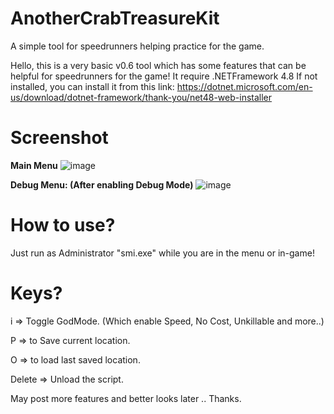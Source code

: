 # AnotherCrabTreasureKit
A simple tool for speedrunners helping practice for the game.

Hello, this is a very basic v0.6 tool which has some features that can be helpful for speedrunners for the game! It require .NETFramework 4.8 If not installed, you can install it from this link: https://dotnet.microsoft.com/en-us/download/dotnet-framework/thank-you/net48-web-installer

# **Screenshot**
**Main Menu**
![image](https://github.com/GameHackerPM/AnotherCrabTreasureKit/assets/7836215/4c5ea609-1d0c-4bd6-a1dc-3777b093a404)

**Debug Menu: (After enabling Debug Mode)**
![image](https://github.com/GameHackerPM/AnotherCrabTreasureKit/assets/7836215/3784831d-0f2c-449f-bc65-a9fba9b53c8e)



# **How to use?** 

Just run as Administrator "smi.exe" while you are in the menu or in-game! 

# **Keys?**

i => Toggle GodMode. (Which enable Speed, No Cost, Unkillable and more..)

P => to Save current location.

O => to load last saved location.

Delete => Unload the script.

May post more features and better looks later .. Thanks.
